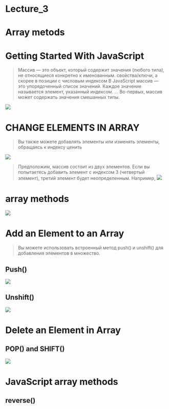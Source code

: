 # Lecture_3

# Array metods

# Getting Started With JavaScript

>Массив — это объект, который содержит значения (любого типа), не относящиеся конкретно к именованным.
свойства/ключи, а скорее в позиции с числовым индексом
В JavaScript массив — это упорядоченный список значений. Каждое значение называется
элемент, указанный индексом. ... Во-первых, массив может содержать значения смешанных
типы.

![](/img/arr%20maetod.png)


# CHANGE ELEMENTS IN ARRAY

>Вы также можете добавлять элементы или изменять элементы, обращаясь к индексу
ценить

![](/img/012.png)

>Предположим, массив состоит из двух элементов. Если вы попытаетесь добавить элемент с индексом 3
(четвертый элемент), третий элемент будет неопределенным. Например,
![](/img/013.png)

# array methods

![](/img/014.jpg)

# Add an Element to an Array
>Вы можете использовать встроенный метод push() и unshift() для добавления элементов в
множество.
## Push() ##
![](/img/001.png)

## Unshift() ##
![](/img/002.webp)

# Delete an Element in Array

## POP() and SHIFT()
![](/img/003.svg)


# JavaScript array methods

## reverse() ##